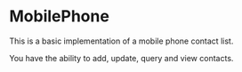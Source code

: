 # MobilePhone

This is a basic implementation of a mobile phone contact list.

You have the ability to add, update, query and view contacts.
